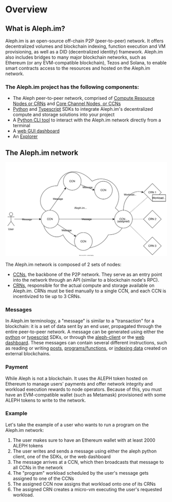 # Overview

## What is Aleph.im?

Aleph.im is an open-source off-chain P2P (peer-to-peer) network. It offers decentralized volumes and blockchain indexing, function execution and VM provisioning, as well as a DID (decentralized identity) framework.
Aleph.im also includes bridges to many major blockchain networks, such as Ethereum (or any EVM-compatible blockchain), Tezos and Solana, to enable smart contracts access to the resources and hosted on the Aleph.im network.

### The Aleph.im project has the following components:

* The Aleph peer-to-peer network, comprised of [Compute Resource Nodes or CRNs](nodes/compute/index.md) and [Core Channel Nodes, or CCNs](./nodes/core/index.md)
* [Python](./libraries/python.md) and [Typescript](./libraries/typescript.md) SDKs to integrate Aleph.im's decentralized compute and storage solutions into your project
* A [Python CLI tool](https://aleph-client.readthedocs.io/en/latest/) to interact with the Aleph.im network directly from a terminal
* A [web GUI dashboard](https://console.aleph.im/)
* An [Explorer](https://explorer.aleph.im/)

## The Aleph.im network

![The Aleph.im network](./network-overview.svg)

The Aleph.im network is composed of 2 sets of nodes:

* [CCNs](./nodes/core/index.md), the backbone of the P2P network. They serve as an entry point into the network through an API (similar to a blockchain node's RPC).
* [CRNs](nodes/compute/index.md), responsible for the actual compute and storage available on Aleph.im. CRNs must be tied manually to a single CCN, and each CCN is incentivized to tie up to 3 CRNs.

### Messages
In Aleph.im terminology, a "message" is similar to a "transaction" for a blockchain: it is a set of data sent by an end user, propagated through the entire peer-to-peer network.
A message can be generated using either the [python](./libraries/python.md) or [typescript](./libraries/typescript.md) SDKs, or through the [aleph-client](https://aleph-client.readthedocs.io/en/latest/) or the [web dashboard](https://console.aleph.im/).
These messages can contain several different instructions, such as reading or writing [posts](https://aleph-client.readthedocs.io/en/latest/content/posts.html#), [programs/functions](./computing/persistent.md), or [indexing data](./frameworks/indexer.md) created on external blockchains.

### Payment
While Aleph is not a blockchain. It uses the ALEPH token hosted on Ethereum to manage users' payments and offer network integrity and workload execution rewards to node operators. Because of this, you must have an EVM-compatible wallet (such as Metamask) provisioned with some ALEPH tokens to write to the network.

### Example
Let's take the example of a user who wants to run a program on the Aleph.im network:

1. The user makes sure to have an Ethereum wallet with at least 2000 ALEPH tokens
2. The user writes and sends a message using either the aleph python client, one of the SDKs, or the web dashboard
3. The message arrives at a CCN, which then broadcasts that message to all CCNs in the network
4. The "program" workload scheduled by the user's message gets assigned to one of the CCNs
5. The assigned CCN now assigns that workload onto one of its CRNs
6. The assigned CRN creates a micro-vm executing the user's requested workload.